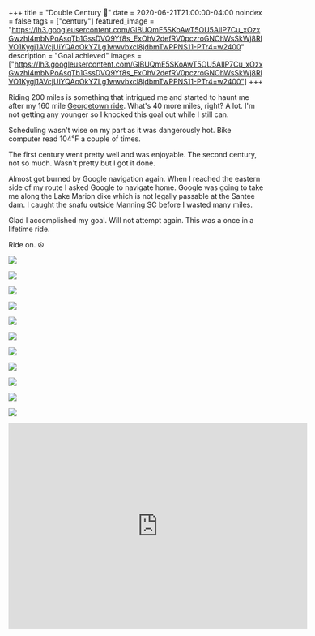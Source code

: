 +++
title =  "Double Century 💯"
date = 2020-06-21T21:00:00-04:00
noindex = false
tags = ["century"]
featured_image = "https://lh3.googleusercontent.com/GlBUQmE5SKoAwT5OU5AIlP7Cu_xOzxGwzhI4mbNPoAsqTb1GssDVQ9Yf8s_ExOhV2defRV0pczroGNOhWsSkWj8RlVO1Kygj1AVcjUiYQAoOkYZLg1wwvbxcl8jdbmTwPPNS11-PTr4=w2400"
description = "Goal achieved"
images = ["https://lh3.googleusercontent.com/GlBUQmE5SKoAwT5OU5AIlP7Cu_xOzxGwzhI4mbNPoAsqTb1GssDVQ9Yf8s_ExOhV2defRV0pczroGNOhWsSkWj8RlVO1Kygj1AVcjUiYQAoOkYZLg1wwvbxcl8jdbmTwPPNS11-PTr4=w2400"]
+++

Riding 200 miles is something that intrigued me and started to haunt me after my 160 mile [Georgetown ride](/posts/20200607/). What's 40 more miles, right? A lot. I'm not getting any younger so I knocked this goal out while I still can.

Scheduling wasn't wise on my part as it was dangerously hot. Bike computer read 104℉ a couple of times.  

The first century went pretty well and was enjoyable. The second century, not so much. Wasn't pretty but I got it done.

Almost got burned by Google navigation again. When I reached the eastern side of my route I asked Google to navigate home. Google was going to take me along the Lake Marion dike which is not legally passable at the Santee dam. I caught the snafu outside Manning SC before I wasted many miles.  

Glad I accomplished my goal. Will not attempt again. This was a once in a lifetime ride.

Ride on. ☮

<a href='https://lh3.googleusercontent.com/-qKhhe4n4J8zJXmC2_l8bpah4ssql4ZEMgmY0lwVkvn-C0OvAlZ_cvA8MqLyCL2uabdDahNqrQY_eD65s4A64_GrFYViidjewuJWgSUsb7TYEE5EX21pisS1vh45wa7M5NpZuQN7oO8=w2400'><img src='https://lh3.googleusercontent.com/-qKhhe4n4J8zJXmC2_l8bpah4ssql4ZEMgmY0lwVkvn-C0OvAlZ_cvA8MqLyCL2uabdDahNqrQY_eD65s4A64_GrFYViidjewuJWgSUsb7TYEE5EX21pisS1vh45wa7M5NpZuQN7oO8=w2400'></a>

<a href='https://lh3.googleusercontent.com/rVVigmBYxP1CzvyM8CxgNwpwQPw_Ealc30MAwmMhK6-06CW99uRmV2uUm5rUFityPsZUbBDx2OlOTeZbWc7CApMXIiuYoM9KHjW-Nq8wShpJMb5Rp3cMICYk2xxv285NH_bBDPnwZ0s=w2400'><img src='https://lh3.googleusercontent.com/rVVigmBYxP1CzvyM8CxgNwpwQPw_Ealc30MAwmMhK6-06CW99uRmV2uUm5rUFityPsZUbBDx2OlOTeZbWc7CApMXIiuYoM9KHjW-Nq8wShpJMb5Rp3cMICYk2xxv285NH_bBDPnwZ0s=w2400'></a>

<a href='https://lh3.googleusercontent.com/K5tIZXKB200PbtCY4rZ-Y2O7kMvwxqN30QVDzayP4-bu7JdQbHxvVCHeaOUWGAOvBwNz_mor7PeZkTy9arghNGNCUnObmR2EFN3F63egjEpHxz0nU3jXc3VqrRiJ_fHDH4Sk46waD4Y=w2400'><img src='https://lh3.googleusercontent.com/K5tIZXKB200PbtCY4rZ-Y2O7kMvwxqN30QVDzayP4-bu7JdQbHxvVCHeaOUWGAOvBwNz_mor7PeZkTy9arghNGNCUnObmR2EFN3F63egjEpHxz0nU3jXc3VqrRiJ_fHDH4Sk46waD4Y=w2400'></a>

<a href='https://lh3.googleusercontent.com/c1xi0xAm3GGcAWsNEzBIcFv4rYR1rAQS8dsKjW-tf4IR_7vgTUVvhqG3qddd0raSWABS36ghVdh_-YaoVgq7N2f1Z4H1-YJ3l7dde3XCkRDs5POUPEY0Y9P8Yuq8vakyCgNRpizOo74=w2400'><img src='https://lh3.googleusercontent.com/c1xi0xAm3GGcAWsNEzBIcFv4rYR1rAQS8dsKjW-tf4IR_7vgTUVvhqG3qddd0raSWABS36ghVdh_-YaoVgq7N2f1Z4H1-YJ3l7dde3XCkRDs5POUPEY0Y9P8Yuq8vakyCgNRpizOo74=w2400'></a>

<a href='https://lh3.googleusercontent.com/YzyjZT7Vb7T7fusbvqmZxppZFkZ0AKrY3Dz6paPmYtIrp9B4Z3X1XTgc1kqFAMWnKQgv1a3qUQU6nBwfCcS7lZFYjA8YdK5j5U1RxL1FXjvQKblfwAXDj77t72nW2jkR-UZyxFdn7Ik=w2400'><img src='https://lh3.googleusercontent.com/YzyjZT7Vb7T7fusbvqmZxppZFkZ0AKrY3Dz6paPmYtIrp9B4Z3X1XTgc1kqFAMWnKQgv1a3qUQU6nBwfCcS7lZFYjA8YdK5j5U1RxL1FXjvQKblfwAXDj77t72nW2jkR-UZyxFdn7Ik=w2400'></a>

<a href='https://lh3.googleusercontent.com/sXoza4iJ2lK2tpkhoI1uPM4LxHi70OQtNaTWTxBNPm3o3YZG4PQP73K7Pi0JbbEcQn7dJgs2CryT7zmpyjytqBWnqQoU46d_F_sAZ_yj1yV6DWnwUXX-VfWxEnCmACeVz-vmdnLJWBw=w2400'><img src='https://lh3.googleusercontent.com/sXoza4iJ2lK2tpkhoI1uPM4LxHi70OQtNaTWTxBNPm3o3YZG4PQP73K7Pi0JbbEcQn7dJgs2CryT7zmpyjytqBWnqQoU46d_F_sAZ_yj1yV6DWnwUXX-VfWxEnCmACeVz-vmdnLJWBw=w2400'></a>

<a href='https://lh3.googleusercontent.com/GlBUQmE5SKoAwT5OU5AIlP7Cu_xOzxGwzhI4mbNPoAsqTb1GssDVQ9Yf8s_ExOhV2defRV0pczroGNOhWsSkWj8RlVO1Kygj1AVcjUiYQAoOkYZLg1wwvbxcl8jdbmTwPPNS11-PTr4=w2400'><img src='https://lh3.googleusercontent.com/GlBUQmE5SKoAwT5OU5AIlP7Cu_xOzxGwzhI4mbNPoAsqTb1GssDVQ9Yf8s_ExOhV2defRV0pczroGNOhWsSkWj8RlVO1Kygj1AVcjUiYQAoOkYZLg1wwvbxcl8jdbmTwPPNS11-PTr4=w2400'></a>

<a href='https://lh3.googleusercontent.com/e4Sc9N1-OvdYHXRvgITjG1-QPiL2PcCBoaztYRAG84XcsUZMmiXybt-0Qz_qR7FjqBuzch7PeWFI4XNcUF-37eiZzfYGG1S-x1_vASoTvuPspJd1CIaFQos0-U_lQVwA6tmWwja21ZM=w600-h315-p-k'><img src='https://lh3.googleusercontent.com/e4Sc9N1-OvdYHXRvgITjG1-QPiL2PcCBoaztYRAG84XcsUZMmiXybt-0Qz_qR7FjqBuzch7PeWFI4XNcUF-37eiZzfYGG1S-x1_vASoTvuPspJd1CIaFQos0-U_lQVwA6tmWwja21ZM=w600-h315-p-k'></a>

<a href='https://lh3.googleusercontent.com/LIfu7ksNl0ioz0kf8jJGKtNJ7FDRDkplbKiPeCJYv3_wC3UXeCEtWUs-Fr5DdSCS-48fgsrJXWDB46Aiouk9E4SL8K8ts-Alpk-XwCP-Bsey2Mh6xsaZJsFDxjLl-nF6Vs8b8q9MA_M=w2400'><img src='https://lh3.googleusercontent.com/LIfu7ksNl0ioz0kf8jJGKtNJ7FDRDkplbKiPeCJYv3_wC3UXeCEtWUs-Fr5DdSCS-48fgsrJXWDB46Aiouk9E4SL8K8ts-Alpk-XwCP-Bsey2Mh6xsaZJsFDxjLl-nF6Vs8b8q9MA_M=w2400'></a>

<a href='https://lh3.googleusercontent.com/gfAAZ8uKBgsKAvw6HJTD3PCEgnt9QlH5k_Ne7P79FbhRS7C3nEwCPosudbFZ3augDipOmn5semSEF1GsFu7tpZFPTF15CyS4-x99TeYxf4yc58vUjc8FKcO5r6WXkGCYGbp0eDtCRKA=w2400'><img src='https://lh3.googleusercontent.com/gfAAZ8uKBgsKAvw6HJTD3PCEgnt9QlH5k_Ne7P79FbhRS7C3nEwCPosudbFZ3augDipOmn5semSEF1GsFu7tpZFPTF15CyS4-x99TeYxf4yc58vUjc8FKcO5r6WXkGCYGbp0eDtCRKA=w2400'></a>

<a href='https://lh3.googleusercontent.com/GHPfb95JTqDfWIpP3fGraz0YA6wuyRkq0JsykW1WG-SRBbobuxCbSYyKQI3Nqh7h7vGsRU_vBEc1GuJ74QzNEF2PXnpW9Pn75VfHF0tJk-WJmBdY03JZidgnruO8Ce3EF0Mdj518SGg=w2400'><img src='https://lh3.googleusercontent.com/GHPfb95JTqDfWIpP3fGraz0YA6wuyRkq0JsykW1WG-SRBbobuxCbSYyKQI3Nqh7h7vGsRU_vBEc1GuJ74QzNEF2PXnpW9Pn75VfHF0tJk-WJmBdY03JZidgnruO8Ce3EF0Mdj518SGg=w2400'></a>

<iframe height='405' width='590' frameborder='0' allowtransparency='true' scrolling='no' src='https://www.strava.com/activities/3651724262/embed/11d92089293b038c2b2faedabb05897121817b5f'></iframe>
